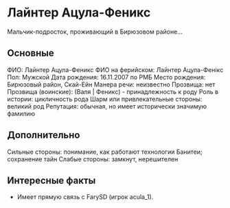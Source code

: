 # Лайнтер Ацула-Феникс

Мальчик-подросток, проживающий в Бирюзовом районе...

## Основные

ФИО: Лайнтер Ацула-Феникс
ФИО на ферийском: Лайнтер Ацула-Фенiкс
Пол: Мужской
Дата рождения: 16.11.2007 по РМБ
Место рождения: Бирюзовый район, Скай-Ейн
Манера речи: неизвестно
Прозвища: нет
Прозвища (воинские): (Валя | Феникс) - принадлежность к роду
Роль в истории: цикличность рода
Шарм или привлекательные стороны: великий род
Репутация: обычная, но имеет исторически значимую фамилию

## Дополнительно

Сильные стороны: понимание, как работают технологии Банитеи; сохранение тайн
Слабые стороны: замкнут, нерешителен

## Интересные факты

- Имеет прямую связь с FarySD (игрок acula_1).
